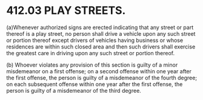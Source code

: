 412.03 PLAY STREETS.
====================

(a)Whenever authorized signs are erected indicating that any street or
part thereof is a play street, no person shall drive a vehicle upon any
such street or portion thereof except drivers of vehicles having
business or whose residences are within such closed area and then such
drivers shall exercise the greatest care in driving upon any such street
or portion thereof.

​(b) Whoever violates any provision of this section is guilty of a minor
misdemeanor on a first offense; on a second offense within one year
after the first offense, the person is guilty of a misdemeanor of the
fourth degree; on each subsequent offense within one year after the
first offense, the person is guilty of a misdemeanor of the third
degree.
